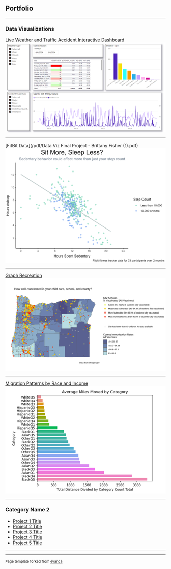 ## Portfolio

---

### Data Visualizations

[Live Weather and Traffic Accident Interactive Dashboard](/sample_page)
<img src="images/PowerBI Dashboard.png?raw=true"/>

---
[FitBit Data](/pdf/Data Viz Final Project - Brittany Fisher (1).pdf)
<img src="images/Sedentary Activity and Sleep.jpg?raw=true"/>

---
[Graph Recreation](http://example.com/)
<img src="images/Graph Recreation.png?raw=true"/>

---
[Migration Patterns by Race and Income](http://example.com/)
<img src="images/EDA NEW.png?raw=true"/>

---

### Category Name 2

- [Project 1 Title](http://example.com/)
- [Project 2 Title](http://example.com/)
- [Project 3 Title](http://example.com/)
- [Project 4 Title](http://example.com/)
- [Project 5 Title](http://example.com/)

---




---
<p style="font-size:11px">Page template forked from <a href="https://github.com/evanca/quick-portfolio">evanca</a></p>
<!-- Remove above link if you don't want to attibute -->
